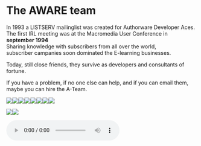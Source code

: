 # The AWARE team

In 1993 a LISTSERV mailinglist was created for Authorware Developer Aces.  
The first IRL meeting was at the Macromedia User Conference in **september 1994**  
Sharing knowledge with subscribers from all over the world,  
subscriber campanies soon dominated the E-learning businesses.  

Today, still close friends, they survive as developers and consultants of fortune.  

If you have a problem, if no one else can help, and if you can email them,  
maybe you can hire the A-Team.

![](https://i.imgur.com/ribjitb.jpg)![](https://i.imgur.com/tNY1eqB.jpg)![](https://i.imgur.com/aTLm0BH.jpg)![](https://i.imgur.com/i2U6Kik.jpg)![](https://i.imgur.com/Ejfhe4R.jpg)![](https://i.imgur.com/Pp4dTT4.jpg)![](https://i.imgur.com/YPqViTM.jpg)![](https://i.imgur.com/J4OSpdB.jpg)

![](https://i.imgur.com/CazJmK3.jpg)![](https://i.imgur.com/NRyE43J.jpg)

<audio controls>
  <source src="https://www.w3schools.com/tags/horse.ogg" type="audio/ogg">
  <source src="https://www.w3schools.com/tags/horse.mp3" type="audio/mpeg">
</audio>

